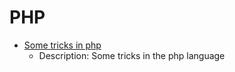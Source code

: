 # PHP

- [Some tricks in  php](https://github.com/Stakcery/Web-Security/blob/main/ProgrammingLanguages/PHP/data/php%E7%9A%84%E4%B8%80%E4%BA%9B%E5%B0%8Ftrick.md) 
  - Description: Some tricks in the php language
